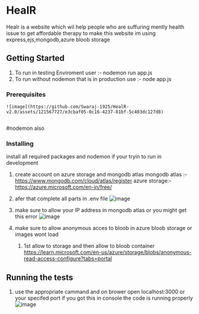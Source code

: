 # HealR
Healr is a website which wil help people who are suffuring mently health issue to get affordable therapy to make this website im using express,ejs,mongodb,azure bloob storage 

## Getting Started
1) To run in testing Enviroment user :-    nodemon run app.js
2) To run without nodemon that is in production use  :-    node app.js
### Prerequisites

```
![image](https://github.com/Swaraj-1925/HealR-v2.0/assets/121567727/e3cbaf05-0c16-4237-81bf-5c403dc127d8)


```
#nodemon  also

### Installing

install all required packages and nodemon if your tryin to run in development 
1) create account on azure storage and mongodb atlas
     mongodb atlas :-https://www.mongodb.com/cloud/atlas/register
     azure storage:- https://azure.microsoft.com/en-in/free/
   
3) afer that complete all parts in .env file
![image](https://github.com/Swaraj-1925/HealR-v2.0/assets/121567727/b50db916-8762-4720-bf85-8eeb509d9d75)

4) make sure to allow your IP address in mongodb atlas or you might get this error
    ![image](https://github.com/Swaraj-1925/HealR-v2.0/assets/121567727/6d038343-33b6-4b54-ba58-d57792c3bbad)
5) make sure to allow anonymous acces to bloob in azure bloob storage or images wont load
   1) 1st allow to storage and then allow to bloob container https://learn.microsoft.com/en-us/azure/storage/blobs/anonymous-read-access-configure?tabs=portal
## Running the tests

1) use the appropriate  cammand and on brower open localhost:3000 or your specifed port
  if you got this in console the code is running properly
![image](https://github.com/Swaraj-1925/HealR-v2.0/assets/121567727/ffc91f71-11ce-4db0-9cfa-3219502bec8e)
